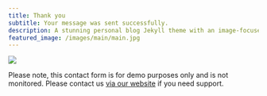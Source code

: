 ```yaml
---
title: Thank you
subtitle: Your message was sent successfully.
description: A stunning personal blog Jekyll theme with an image-focused design.
featured_image: /images/main/main.jpg
---
```


![](/images/demo/about.jpg)

Please note, this contact form is for demo purposes only and is not monitored. Please contact us [via our website](https://jekyllthemes.io) if you need support.